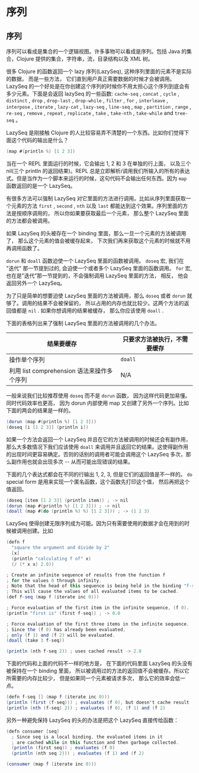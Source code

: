 # 序列

## 序列

序列可以看成是集合的一个逻辑视图。许多事物可以看成是序列。包括 Java 的集合，Clojure 提供的集合，字符串，流，目录结构以及 XML 树。

很多 Clojure 的函数返回一个 lazy 序列(LazySeq), 这种序列里面的元素不是实际的数据， 而是一些方法， 它们直到用户真正需要数据的时候才会被调用。LazySeq 的一个好处是在你创建这个序列的时候你不用太担心这个序列到底会有多少元素。下面是会返回 lazySeq 的一些函数: `cache-seq` , `concat` , `cycle` , `distinct` , `drop` , `drop-last` , `drop-while` , `filter` , `for` , `interleave` , `interpose` , `iterate` , `lazy-cat` , `lazy-seq` , `line-seq` , `map` , `partition` , `range` , `re-seq` , `remove` , `repeat` , `replicate` , `take` , `take-nth` , `take-while` and `tree-seq` 。

LazySeq 是刚接触 Clojure 的人比较容易弄不清楚的一个东西。比如你们觉得下面这个代码的输出是什么？

```java
(map #(println %) [1 2 3]) 
```

当在一个 REPL 里面运行的时候，它会输出 1, 2 和 3 在单独的行上面， 以及三个 nil(三个 println 的返回结果)。REPL 总是立即解析/调用我们所输入的所有的表达式。但是当作为一个脚本来运行的时候，这句代码不会输出任何东西。因为 `map` 函数返回的是一个 LazySeq。

有很多方法可以强制 LazySeq 对它里面的方法进行调用。比如从序列里面获取一个元素的方法 `first` , `second` , `nth` 以及 `last` 都能达到这个效果。序列里面的方法是按顺序调用的， 所以你如果要获取最后一个元素， 那么整个 LazySeq 里面的方法都会被调用。

如果 LazySeq 的头被存在一个 binding 里面，那么一旦一个元素的方法被调用了， 那么这个元素的值会被缓存起来， 下次我们再来获取这个元素的时候就不用再调用函数了。

`dorun` 和 `doall` 函数迫使一个 LazySeq 里面的函数被调用。 `doseq` 宏, 我们在 "迭代" 那一节提到过的, 会迫使一个或者多个 LazySeq 里面的函数调用。 `for` 宏, 也在是"迭代”那一节提到的，不会强制调用 LazySeq 里面的方法， 相反， 他会返回另外一个 LazySeq。

为了只是简单的想要迫使 LazySeq 里面的方法被调用，那么 `doseq` 或者 `dorun` 就够了。调用的结果不会被保留的， 所以占用的内存也就比较少。这两个方法的返回值都是 `nil` . 如果你想调用的结果被缓存， 那么你应该使用 `doall` .

下面的表格列出来了强制 LazySeq 里面的方法被调用的几个办法。

| 结果要缓存 | 只要求方法被执行，不需要缓存 |
| --- | --- |
| 操作单个序列 | `doall` | `dorun` |
| 利用 list comprehension 语法来操作多个序列 | N/A | `doseq` |

一般来说我们比较推荐使用 `doseq` 而不是 `dorun` 函数， 因为这样代码更加易懂。 同时代码效率也更高， 因为 dorun 内部使用 map 又创建了另外一个序列。比如下面的两会的结果是一样的。

```java
(dorun (map #(println %) [1 2 3]))
(doseq [i [1 2 3]] (println i)) 
```

如果一个方法会返回一个 LazySeq 并且在它的方法被调用的时候还会有副作用，那么大多数情况下我们应该使用 `doall` 来调用并且返回它的结果。这使得副作用的出现时间更容易确定。否则的话别的调用者可能会调用这个 LazySeq 多次，那么副作用也就会出现多次 -- 从而可能出现错误的结果。

下面的几个表达式都会在不同的行输出 1, 2, 3, 但是它们的返回值是不一样的。 `do` special form 是用来实现一个匿名函数，这个函数先打印这个值， 然后再把这个值返回。

```java
(doseq [item [1 2 3]] (println item)) ; -> nil
(dorun (map #(println %) [1 2 3])) ; -> nil
(doall (map #(do (println %) %) [1 2 3])) ; -> (1 2 3) 
```

LazySeq 使得创建无限序列成为可能。因为只有需要使用的数据才会在用到的时候被调用创建。比如

```java
(defn f
  "square the argument and divide by 2"
  [x]
  (println "calculating f of" x)
  (/ (* x x) 2.0))

; Create an infinite sequence of results from the function f
; for the values 0 through infinity.
; Note that the head of this sequence is being held in the binding "f-seq".
; This will cause the values of all evaluated items to be cached.
(def f-seq (map f (iterate inc 0)))

; Force evaluation of the first item in the infinite sequence, (f 0).
(println "first is" (first f-seq)) ; -> 0.0

; Force evaluation of the first three items in the infinite sequence.
; Since the (f 0) has already been evaluated,
; only (f 1) and (f 2) will be evaluated.
(doall (take 3 f-seq))

(println (nth f-seq 2)) ; uses cached result -> 2.0 
```

下面的代码和上面的代码不一样的地方是， 在下面的代码里面 LazySeq 的头没有被保持在一个 binding 里面， 所以被调用过的方法的返回值不会被缓存。所以它所需要的内存比较少， 但是如果同一个元素被请求多次， 那么它的效率会低一点。

```java
(defn f-seq [] (map f (iterate inc 0)))
(println (first (f-seq))) ; evaluates (f 0), but doesn't cache result
(println (nth (f-seq) 2)) ; evaluates (f 0), (f 1) and (f 2) 
```

另外一种避免保持 LazySeq 的头的办法是把这个 LazySeq 直接传给函数：

```java
(defn consumer [seq]
  ; Since seq is a local binding, the evaluated items in it
  ; are cached while in this function and then garbage collected.
  (println (first seq)) ; evaluates (f 0)
  (println (nth seq 2))) ; evaluates (f 1) and (f 2)

(consumer (map f (iterate inc 0))) 
```